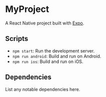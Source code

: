 # MyProject
A React Native project built with [Expo](https://expo.dev).

## Scripts
- `npm start`: Run the development server.
- `npm run android`: Build and run on Android.
- `npm run ios`: Build and run on iOS.

## Dependencies
List any notable dependencies here.